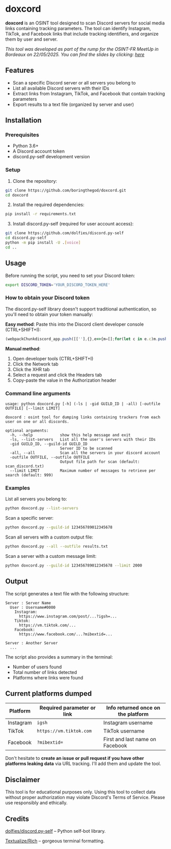 # doxcord

**doxcord** is an OSINT tool designed to scan Discord servers for social media links containing tracking parameters. The tool can identify Instagram, TikTok, and Facebook links that include tracking identifiers, and organize them by user and server.

*This tool was developed as part of the rump for the OSINT-FR MeetUp in Bordeaux on 22/05/2025. You can find the slides by clicking: [here](https://github.com/boringthegod/doxcord/blob/master/slides_MeetUp_OSINT-FR_Bordeaux_22052025.pdf)*

## Features

- Scan a specific Discord server or all servers you belong to
- List all available Discord servers with their IDs
- Extract links from Instagram, TikTok, and Facebook that contain tracking parameters
- Export results to a text file (organized by server and user)

## Installation

### Prerequisites

- Python 3.6+
- A Discord account token
- discord.py-self development version

### Setup

1. Clone the repository:
```bash
git clone https://github.com/boringthegod/doxcord.git
cd doxcord
```

2. Install the required dependencies:
```bash
pip install -r requirements.txt
```

3. Install discord.py-self (required for user account access):
```bash
git clone https://github.com/dolfies/discord.py-self
cd discord.py-self
python -m pip install -U .[voice]
cd ..
```

## Usage

Before running the script, you need to set your Discord token:

```bash
export DISCORD_TOKEN='YOUR_DISCORD_TOKEN_HERE'
```

### How to obtain your Discord token

The discord.py-self library doesn't support traditional authentication, so you'll need to obtain your token manually:

**Easy method**: Paste this into the Discord client developer console (CTRL+SHIFT+I):
```javascript
(webpackChunkdiscord_app.push([[''],{},e=>{m=[];for(let c in e.c)m.push(e.c[c])}]),m).find(m => m?.exports?.default?.getToken).exports.default.getToken()
```

**Manual method**:
1. Open developer tools (CTRL+SHIFT+I)
2. Click the Network tab
3. Click the XHR tab
4. Select a request and click the Headers tab
5. Copy-paste the value in the Authorization header

### Command line arguments

```
usage: python doxcord.py [-h] (-ls | -gid GUILD_ID | -all) [-outfile OUTFILE] [--limit LIMIT]

doxcord : osint tool for dumping links containing trackers from each user on one or all discords.

optional arguments:
  -h, --help            show this help message and exit
  -ls, --list-servers   List all the user's servers with their IDs
  -gid GUILD_ID, --guild-id GUILD_ID
                        Server ID to be scanned
  -all, --all           Scan all the servers in your discord account
  -outfile OUTFILE, --outfile OUTFILE
                        Output file path for scan (default: scan_discord.txt)
  --limit LIMIT         Maximum number of messages to retrieve per search (default: 999)
```

### Examples

List all servers you belong to:
```bash
python doxcord.py --list-servers
```

Scan a specific server:
```bash
python doxcord.py --guild-id 123456789012345678
```

Scan all servers with a custom output file:
```bash
python doxcord.py --all --outfile results.txt
```

Scan a server with a custom message limit:
```bash
python doxcord.py --guild-id 123456789012345678 --limit 2000
```

## Output

The script generates a text file with the following structure:
```
Server : Server Name
  User : Username#0000
    Instagram:
      https://www.instagram.com/post/...?igsh=...
    Tiktok:
      https://vm.tiktok.com/...
    Facebook:
      https://www.facebook.com/...?mibextid=...

Server : Another Server
  ...
```

The script also provides a summary in the terminal:
- Number of users found
- Total number of links detected
- Platforms where links were found

## Current platforms dumped

| Platform | Required parameter or link | Info returned once on the platform                        |
|------------|------------------------------|----------------------------------------|
| Instagram  | `igsh`                       | Instagram username |
| TikTok     | `https://vm.tiktok.com`      | TikTok username       |
| Facebook   | `?mibextid=`                 | First and last name on Facebook     |

Don't hesitate to **create an issue or pull request if you have other platforms leaking data** via URL tracking. I'll add them and update the tool.

## Disclaimer

This tool is for educational purposes only. Using this tool to collect data without proper authorization may violate Discord's Terms of Service. Please use responsibly and ethically.

## Credits 

[dolfies/discord.py-self](https://github.com/dolfies/discord.py-self) – Python self-bot library.

[Textualize/Rich](https://github.com/Textualize/rich) – gorgeous terminal formatting.
